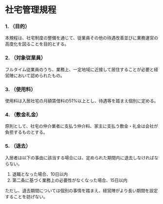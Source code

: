 # 社宅管理規程
### 1. （目的）
本規程は、社宅制度の整備を通じて、従業員その他の待遇改善並びに業務運営の高度化を図ることを目的とする。

### 2. （対象従業員）
フルタイム従業員のうち、業務上、一定地域に近接して居住することが必要と経営陣において認められたもの。

### 3. （使用料）
使用料は入居社宅の月額賃借料の51%以上とし、待遇等を踏まえ個別に定める。

### 4. （敷金礼金）
原則として、社宅の仲介業者に支払う仲介料、家主に支払う敷金・礼金は会社が負担するものとする。

### 5. （退去）
入居者は以下の事由に該当する場合には、定められた期間内に退去しなければならない。

1. 退職となった場合、10日以内
2. 第二条に基づく業務上の必要性がなくなった場合、15日以内

ただし、退去期間については個別の事情を踏まえ、経営陣がより長い期間を設定することを妨げない。
